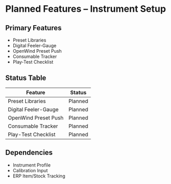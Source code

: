 # Planned Features – Instrument Setup

## Primary Features
- Preset Libraries
- Digital Feeler-Gauge
- OpenWind Preset Push
- Consumable Tracker
- Play-Test Checklist

## Status Table
| Feature                  | Status   |
|-------------------------|----------|
| Preset Libraries        | Planned  |
| Digital Feeler-Gauge    | Planned  |
| OpenWind Preset Push    | Planned  |
| Consumable Tracker      | Planned  |
| Play-Test Checklist     | Planned  |

## Dependencies
- Instrument Profile
- Calibration Input
- ERP Item/Stock Tracking